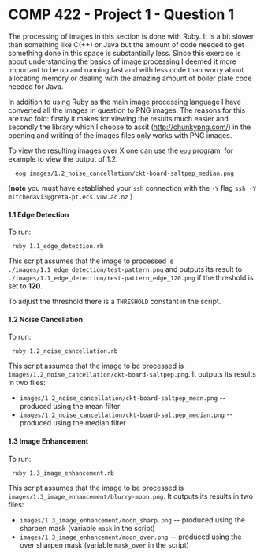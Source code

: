 # COMP 422 - Project 1 - Question 1

The processing of images in this section is done with Ruby.  It is a bit slower than something like C(++) or Java but the amount of code needed to get something done in this space is substantially less.  Since this exercise is about understanding the basics of image processing I deemed it more important to be up and running fast and with less code than worry about allocating memory or dealing with the amazing amount of boiler plate code needed for Java.

In addition to using Ruby as the main image processing language I have converted all the images in question to PNG images.  The reasons for this are two fold: firstly it makes for viewing the results much easier and secondly the library which I choose to assit (http://chunkypng.com/) in the opening and writing of the images files only works with PNG images.

To view the resulting images over X one can use the `eog` program, for example to view the output of 1.2:
```
  eog images/1.2_noise_cancellation/ckt-board-saltpep_median.png
```
(**note** you must have established your `ssh` connection with the `-Y` flag `ssh -Y mitchedavi3@greta-pt.ecs.vuw.ac.nz` )

#### 1.1 Edge Detection

To run:
```
 ruby 1.1_edge_detection.rb
```

This script assumes that the image to processed is `./images/1.1_edge_detection/test-pattern.png` and outputs its result to `./images/1.1_edge_detection/test-pattern_edge_120.png` if the threshold is set to **120**.

To adjust the threshold there is a `THRESHOLD` constant in the script.

#### 1.2 Noise Cancellation

To run:
```
 ruby 1.2_noise_cancellation.rb
```

This script assumes that the image to be processed is `images/1.2_noise_cancellation/ckt-board-saltpep.png`.  It outputs its results in two files:

* `images/1.2_noise_cancellation/ckt-board-saltpep_mean.png` --  produced using the mean filter
* `images/1.2_noise_cancellation/ckt-board-saltpep_median.png` --  produced using the median filter

#### 1.3 Image Enhancement

To run:
```
 ruby 1.3_image_enhancement.rb
```

This script assumes that the image to be processed is `images/1.3_image_enhancement/blurry-moon.png`.  It outputs its results in two files:

* `images/1.3_image_enhancement/moon_sharp.png` --  produced using the sharpen mask (variable `mask` in the script)
* `images/1.3_image_enhancement/moon_over.png` --  produced using the over sharpen mask (variable `mask_over` in the script)
